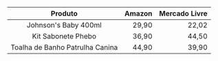 |Produto|Amazon|Mercado Livre|
|:--:|--:|--:|
|Johnson's Baby 400ml|29,90|22,02|
|Kit Sabonete Phebo|36,90|44,50|
|Toalha de Banho Patrulha Canina|44,90|39,90|
